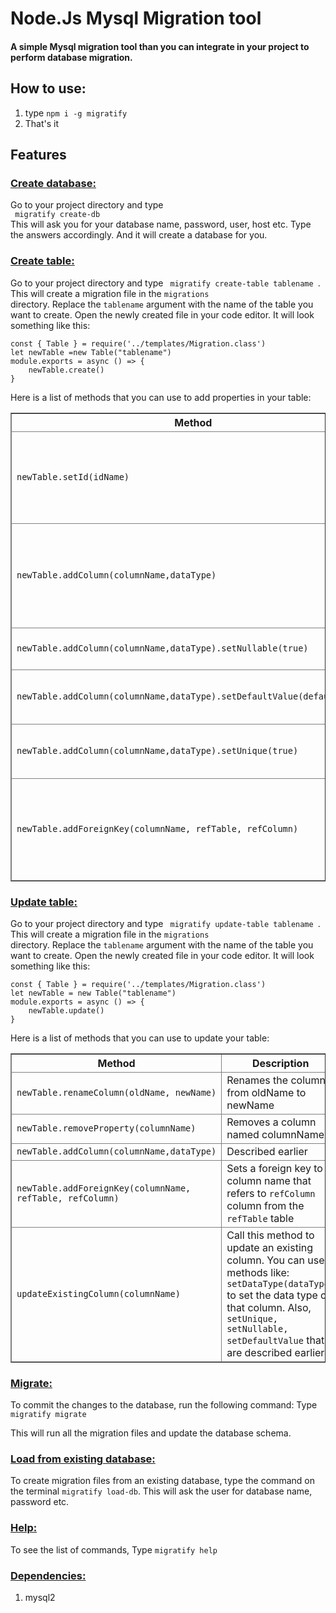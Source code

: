 <h1>Node.Js Mysql Migration tool</h1>

<h4>A simple Mysql migration tool than you can integrate in your project to perform database migration.</h4>

<h2>How to use:</h2>
<ol>
    <li>type <code>npm i -g migratify</code>
    </li>
    <li>That's it</li>
</ol>
<h2>Features</h2>
<h3><u>Create database:</u></h3>
Go to your project directory and type <br> <code> migratify create-db</code> </br>
This will ask you for your database name, password, user, host etc. Type the answers accordingly. And it will create a
database for you.

<h3><u>Create table:</u></h3>
Go to your project directory and type <code> migratify create-table tablename </code>. </br>
This will create a migration file in the <code>migrations</code></br> directory. Replace the <code>tablename</code>
argument with the name of the table you want to create. Open the newly created file in your code editor. It will look
something like this: <br>
<code>
const { Table } = require('../templates/Migration.class')
let newTable =new Table("tablename")
module.exports = async () => {
    newTable.create()
}
</code>

Here is a list of methods that you can use to add properties in your table:
<table border="1">
    <thead>
        <tr>
            <th>Method</th>
            <th>Description</th>
        </tr>
        <tr>
            <td> <code>newTable.setId(idName)</code> </td>
            <td>Adds an ID property of that table. The parameter is a string. The name of the ID column</td>
        </tr>
        <tr>
            <td> <code>newTable.addColumn(columnName,dataType)</code> </td>
            <td>Adds a column named "columnName" with type "dataType". The data types are MySQL data type.</td>
        </tr>
        <tr>
            <td> <code>newTable.addColumn(columnName,dataType).setNullable(true)</code> </td>
            <td>Makes the column NOT NULL</td>
        </tr>
        <tr>
            <td> <code>newTable.addColumn(columnName,dataType).setDefaultValue(defaultValue)</code> </td>
            <td>Sets the default value to a certain value.</td>
        </tr>
        <tr>
            <td> <code>newTable.addColumn(columnName,dataType).setUnique(true)</code> </td>
            <td>Sets the default value to a certain value.</td>
        </tr>
        <tr>
            <td>
                <code>newTable.addForeignKey(columnName, refTable, refColumn)</code>
            </td>
            <td>
                Sets a foreign key to column name that refers to <code>refColumn</code> column from the
                <code>refTable</code> table
            </td>
        </tr>
    </thead>
</table>



<h3><u>Update table:</u></h3>
Go to your project directory and type <code> migratify update-table tablename </code>. </br>
This will create a migration file in the <code>migrations</code></br> directory. Replace the <code>tablename</code>
argument with the name of the table you want to create. Open the newly created file in your code editor. It will look
something like this: <br>
<code>
const { Table } = require('../templates/Migration.class')
let newTable = new Table("tablename")
module.exports = async () => {
    newTable.update()
}
</code>

Here is a list of methods that you can use to update your table:
<table border="1">
    <thead>
        <tr>
            <th>Method</th>
            <th>Description</th>
        </tr>
        <tr>
            <td> <code>newTable.renameColumn(oldName, newName)</code> </td>
            <td>Renames the column from oldName to newName</td>
        </tr>
        <tr>
            <td> <code>newTable.removeProperty(columnName)</code> </td>
            <td>Removes a column named columnName</td>
        </tr>
        <tr>
            <td> <code>newTable.addColumn(columnName,dataType)</code> </td>
            <td>Described earlier</td>
        </tr>
        <tr>
            <td>
                <code>newTable.addForeignKey(columnName, refTable, refColumn)</code>
            </td>
            <td>
                Sets a foreign key to column name that refers to <code>refColumn</code> column from the
                <code>refTable</code> table
            </td>
        </tr>
        <tr>
            <td> <code>updateExistingColumn(columnName)</code> </td>
            <td>
                Call this method to update an existing column.
                You can use methods like:
                <code>setDataType(dataType)</code> to set the data type of that column.
                Also, <code>setUnique, setNullable, setDefaultValue</code> that are described earlier.
            </td>
        </tr>
    </thead>
</table>


<h3><u>Migrate:</u></h3>
To commit the changes to the database, run the following command:
Type <code>migratify migrate</code>

This will run all the migration files and update the database schema.

<h3> <u>Load from existing database:</u></h3>
To create migration files from an existing database, type the command on the terminal <code>migratify load-db</code>.
This will ask the user for database name, password etc.

<h3><u>Help:</u></h3>
To see the list of commands,
Type <code>migratify help</code>


<h3><u>Dependencies:</u></h3>
<ol>
    <li>mysql2</li>
</ol>